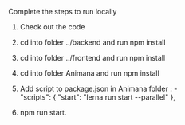 Complete the steps to run locally

1) Check out the code 

2) cd into folder  ../backend and run npm install

3) cd into folder  ../frontend and run npm install

4) cd into folder Animana and run npm install 

5) Add script to package.json in Animana folder : -  
    "scripts": {
        "start": "lerna run start --parallel"
    },
6) npm run start.
